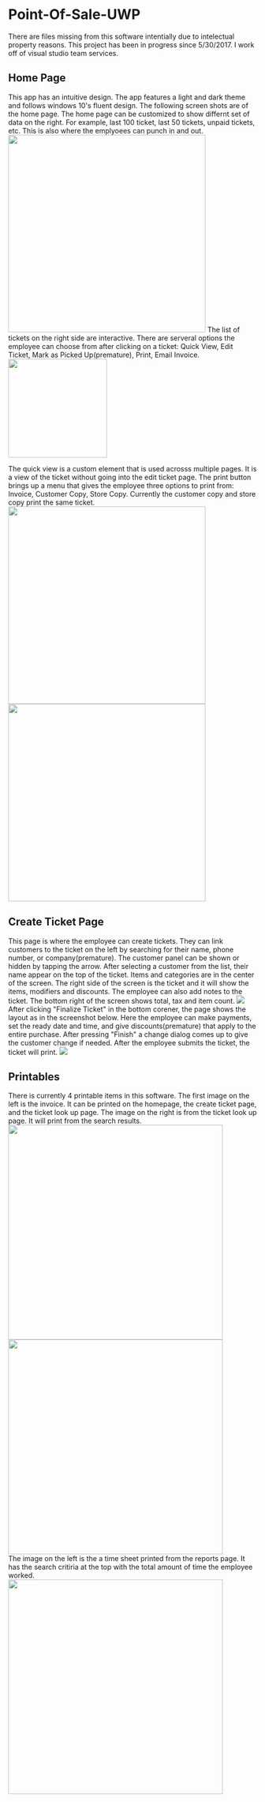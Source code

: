 # Point-Of-Sale-UWP
There are files missing from this software intentially due to intelectual property reasons. This project has been in progress since 5/30/2017. I work off of visual studio team services.

<h2>Home Page</h2>
This app has an intuitive design.  The app features a light and dark theme and follows windows 10's fluent design. The following screen shots are of the home page. 
The home page can be customized to show differnt set of data on the right. For example, last 100 ticket, last 50 tickets, unpaid tickets, etc.
This is also where the emplyoees can punch in and out.
<img src="POS/Assets/GitReadMe/homeLight.png" height="400px" />
The list of tickets on the right side are interactive. There are serveral options the employee can choose from after clicking on a ticket: Quick View, Edit Ticket, Mark as Picked Up(premature), Print, Email Invoice. 
<img src="POS/Assets/GitReadMe/ticketExpanded.PNG" height="200px"  />

The quick view is a custom element that is used acrosss multiple pages. It is a view of the ticket without going into the edit ticket page. The print button brings up a menu that gives the employee three options to print from: Invoice, Customer Copy, Store Copy. Currently the customer copy and store copy print the same ticket.
<br/>
<img src="POS/Assets/GitReadMe/homeQuickView.png" width="400px"  />
<img src="POS/Assets/GitReadMe/printMenu.png" width="400px"  />
<h2>Create Ticket Page</h2>
This page is where the employee can create tickets. They can link customers to the ticket on the left by searching for their name, phone number, or company(premature). The customer panel can be shown or hidden by tapping the arrow. After selecting a customer from the list, their name appear on the top of the ticket. Items and categories are in the center of the screen. The right side of the screen is the ticket and it will show the items, modifiers and discounts. The employee can also add notes to the ticket. The bottom right of the screen shows total, tax and item count.
<img src="POS/Assets/GitReadMe/createTicketPage.png"   />
After clicking "Finalize Ticket" in the bottom corener, the page shows the layout as in the screenshot below. Here the employee can make payments, set the ready date and time, and give discounts(premature) that apply to the entire purchase. After pressing "Finish" a change dialog comes up to give the customer change if needed. After the employee submits the ticket, the ticket will print.
<img src="POS/Assets/GitReadMe/finalizeTicket.PNG"   />
<h2>Printables</h2>
There is currently 4 printable items in this software. The first image on the left is the invoice. It can be printed on the homepage, the create ticket page, and the ticket look up page. The image on the right is from the ticket look up page. It will print from the search results.
<div>
 <img src="POS/Assets/GitReadMe/printInvoice.png" width="435px"  />
 <img src="POS/Assets/GitReadMe/printTicketLookUp.png" width="435px"  />
</div>
The image on the left is the a time sheet printed from the reports page. It has the search critiria at the top with the total amount of time the employee worked.
<div>
<img src="POS/Assets/GitReadMe/timesheet.png" width="435px"  />
</div>

